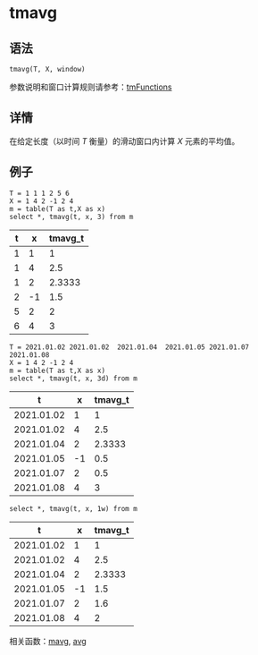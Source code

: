 # tmavg

## 语法

`tmavg(T, X, window)`

参数说明和窗口计算规则请参考：[tmFunctions](../themes/tmFunctions.html)

## 详情

在给定长度（以时间 *T* 衡量）的滑动窗口内计算 *X* 元素的平均值。

## 例子

```
T = 1 1 1 2 5 6
X = 1 4 2 -1 2 4
m = table(T as t,X as x)
select *, tmavg(t, x, 3) from m
```

| t | x | tmavg\_t |
| --- | --- | --- |
| 1 | 1 | 1 |
| 1 | 4 | 2.5 |
| 1 | 2 | 2.3333 |
| 2 | -1 | 1.5 |
| 5 | 2 | 2 |
| 6 | 4 | 3 |

```
T = 2021.01.02 2021.01.02  2021.01.04  2021.01.05 2021.01.07 2021.01.08
X = 1 4 2 -1 2 4
m = table(T as t,X as x)
select *, tmavg(t, x, 3d) from m
```

| t | x | tmavg\_t |
| --- | --- | --- |
| 2021.01.02 | 1 | 1 |
| 2021.01.02 | 4 | 2.5 |
| 2021.01.04 | 2 | 2.3333 |
| 2021.01.05 | -1 | 0.5 |
| 2021.01.07 | 2 | 0.5 |
| 2021.01.08 | 4 | 3 |

```
select *, tmavg(t, x, 1w) from m
```

| t | x | tmavg\_t |
| --- | --- | --- |
| 2021.01.02 | 1 | 1 |
| 2021.01.02 | 4 | 2.5 |
| 2021.01.04 | 2 | 2.3333 |
| 2021.01.05 | -1 | 1.5 |
| 2021.01.07 | 2 | 1.6 |
| 2021.01.08 | 4 | 2 |

相关函数：[mavg](../m/mavg.html), [avg](../a/avg.html)

